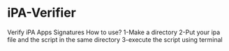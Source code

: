 # iPA-Verifier
Verify iPA Apps Signatures
How to use?
1-Make a directory 
2-Put your ipa file and the script in the same directory 
3-execute the script using terminal 
